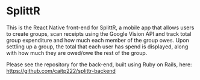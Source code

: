 # SplittR

This is the React Native front-end for SplittR, a mobile app that allows users to create groups, scan receipts using the Google Vision API and track total group expenditure and how much each member of the group owes. Upon settling up a group, the total that each user has spend is displayed, along with how much they are owed/owe the rest of the group.

Please see the repository for the back-end, built using Ruby on Rails, here: https://github.com/caitp222/splittr-backend
